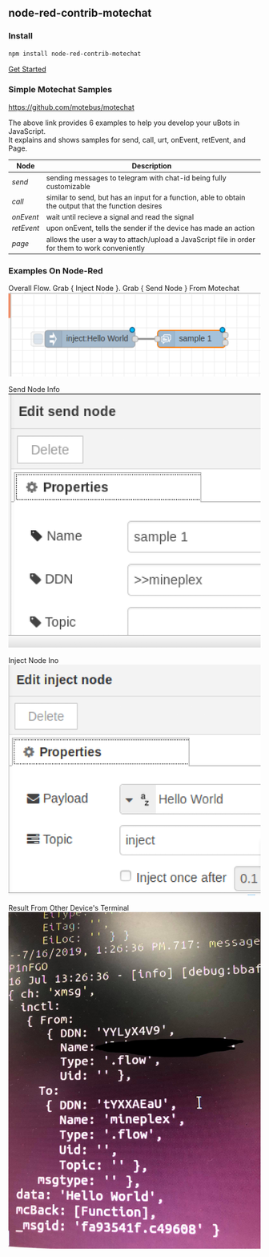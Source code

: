 ##  node-red-contrib-motechat

### Install

```bash
npm install node-red-contrib-motechat
```
[Get Started](docs/how-to-run.md)

### Simple Motechat Samples

 <https://github.com/motebus/motechat>

The above link provides 6 examples to help you develop your uBots in JavaScript. <br />
It explains and shows samples for send, call, urt, onEvent, retEvent, and Page.

Node| Description | 
--- | --- | 
*send* | sending messages to telegram with chat-id being fully customizable |
*call* | similar to send, but has an input for a function, able to obtain the output that the function desires |
*onEvent* | wait until recieve a signal and read the signal |
*retEvent* | upon onEvent, tells the sender if the device has made an action |
*page* | allows the user a way to attach/upload a JavaScript file in order for them to work conveniently |

### Examples On Node-Red

Overall Flow. Grab { Inject Node }. Grab { Send Node } From Motechat
![ Overall Flow ](/node-red-examples/sendnodes.png)

Send Node Info
![ Send Node Info](/node-red-examples/sendnodes.info.png)

Inject Node Ino
![ Inject Node Info](/node-red-examples/InjectSendNode.png)

Result From Other Device's Terminal
![ Result ](/node-red-examples/result.jpg)



